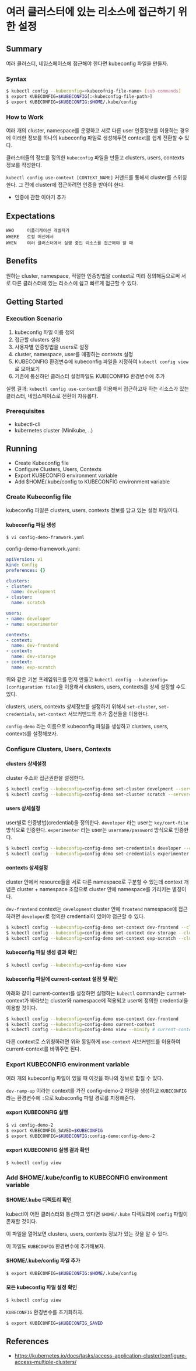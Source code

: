 # 여러 클러스터에 있는 리소스에 접근하기 위한 설정

## Summary
여러 클러스터, 네임스페이스에 접근해야 한다면 kubeconfig 파일을 만들자.

### Syntax
```bash
$ kubectl config --kubeconfig=<kubecofnig-file-name> [sub-commands]
$ export KUBECONFIG=$KUBECONFIG[:<kubeconfig-file-path>]
$ export KUBECONFIG=$KUBECONFIG:$HOME/.kube/config
```

### How to Work
여러 개의 cluster, namespace를 운영하고 서로 다른 user 인증정보를 이용하는 경우에 이러한 정보를 하나의 kubeconfig 파일로 생성해두면 context를 쉽게 전환할 수 있다.

클러스터들의 정보를 정의한 `kubeconfig` 파일을 만들고 clusters, users, contexts 정보를 작성한다.

`kubectl config use-context [CONTEXT_NAME]` 커맨드를 통해서 cluster를 스위칭한다. 그 전에 cluster에 접근하려면 인증을 받아야 한다.

+ 인증에 관한 이야기 추가 

## Expectations
```
WHO     어플리케이션 개발자가
WHERE   로컬 머신에서
WHEN    여러 클러스터에서 실행 중인 리소스를 접근해야 할 때
```

## Benefits

원하는 cluster, namespace, 적절한 인증방법을 context로 미리 정의해둠으로써 서로 다른 클러스터에 있는 리소스에 쉽고 빠르게 접근할 수 있다.

## Getting Started

### Execution Scenario
1. kubeconfig 파일 이름 정의
2. 접근할 clusters 설정
3. 사용자별 인증방법을 users로 설정
4. cluster, namespace, user를 매핑하는 contexts 설정
5. KUBECONFIG 환경변수에 kubeconfig 파일을 지정하여 `kubectl config view`로 모아보기
6. 기존에 통신하던 클러스터 설정파일도 KUBECONFIG 환경변수에 추가

실행 결과:
`kubectl config use-context`를 이용해서 접근하고자 하는 리소스가 있는 클러스터, 네임스페이스로 전환이 자유롭다.

### Prerequisites
- kubectl-cli
- kubernetes cluster (Minikube, ..)

## Running
- Create Kubeconfig file
- Configure Clusters, Users, Contexts
- Export KUBECONFIG environment variable
- Add $HOME/.kube/config to KUBECONFIG environment variable

### Create Kubeconfig file
kubeconfig 파일은 clusters, users, contexts 정보를 담고 있는 설정 파일이다.

#### kubeconfig 파일 생성

```bash
$ vi config-demo-framwork.yaml
```
config-demo-framework.yaml:
```yaml
apiVersion: v1
kind: Config
preferences: {}

clusters:
- cluster:
  name: development
- cluster:
  name: scratch

users:
- name: developer
- name: experimenter

contexts:
- context:
  name: dev-frontend
- context:
  name: dev-storage
- context:
  name: exp-scratch
```

위와 같은 기본 프레임워크를 먼저 만들고 `kubectl config --kubeconfig=[configuration file]`을 이용해서 clusters, users, contexts를 상세 설정할 수도 있다.

clusters, users, contexts 상세정보를 설정하기 위해서 `set-cluster`, `set-credentials`, `set-context` 서브커맨드와 추가 옵션들을 이용한다.

`config-demo` 라는 이름으로 kubeconfig 파일을 생성하고 clusters, users, contexts를 설정해보자.

### Configure Clusters, Users, Contexts

#### clusters 상세설정
cluster 주소와 접근권한을 설정한다.
```bash
$ kubectl config --kubeconfig=config-demo set-cluster develpment --server=https://$(minikube ip) --certificate-autority=fake-ca-file
$ kubectl config --kubeconfig=config-demo set-cluster scratch --server=https://$(minikube ip) --insecure-skip-tls-verify
```

#### users 상세설정
user별로 인증방법(credential)을 정의한다.
`developer` 라는 user는 `key/cert-file` 방식으로 인증한다.
`experimenter` 라는 user는 `username/password` 방식으로 인증한다.
```bash
$ kubectl config --kubeconfig=config-demo set-credentials developer --client-certificate=fake-cert-file --client-key=fake-key-seefile
$ kubectl config --kubeconfig=config-demo set-credentials experimenter --username=exp --password=some-password
```

#### contexts 상세설정
cluster 안에서 resource들을 서로 다른 namespace로 구분할 수 있는데 context 개념은 cluster + namespace 조합으로 cluster 안에 namespace를 가리키는 별칭이다.

`dev-frontend` context는 `development` cluster 안에 `frontend` namespace에 접근하려면 `developer`로 정의한 credential이 있어야 접근할 수 있다.

```bash
$ kubectl config --kubeconfig=config-demo set-context dev-frontend --cluster=development --namespace=frontend --user=developer
$ kubectl config --kubeconfig=config-demo set-context dev-storage --cluster=development --namespace=storage --user=developer
$ kubectl config --kubeconfig=config-demo set-context exp-scratch --cluster=scratch --namespace=default --user=experimenter
```

#### kubeconfig 파일 생성 결과 확인

```bash
$ kubectl config --kubeconfig=config-demo view
```

#### kubeconfig 파일에 current-context 설정 및 확인
아래와 같이 current-context를 설정하면 실행하는 `kubectl` command는 currnet-context가 바라보는 cluster와 namespace에 적용되고 user에 정의한 credential을 이용할 것이다.
```bash
$ kubectl config --kubeconfig=config-demo use-context dev-frontend
$ kubectl config --kubeconfig=config-demo current-context
$ kubectl config --kubeconfig=config-demo view --minify # current-context 정보만 출력한다, --minify는 subcommand view의 flag
```

다른 context로 스위칭하려면 위와 동일하게 `use-context` 서브커맨드를 이용하여 current-context를 바꿔주면 된다.

### Export KUBECONFIG environment variable

여러 개의 kubeconfig 파일이 있을 때 이것을 하나의 정보로 합칠 수 있다.

`dev-ramp-up` 이라는 context를 가진 config-demo-2 파일을 생성하고 `KUBECONFIG` 라는 환경변수에 `:`으로 kubeconfig 파일 경로를 지정해준다.

#### export KUBECONFIG 실행 

```bash
$ vi config-demo-2
$ export KUBECONFIG_SAVED=$KUBECONFIG
$ export KUBECONFIG=$KUBECONFIG:config-demo:config-demo-2
```
#### export KUBECONFIG 실행 결과 확인
```bash
$ kubectl config view
```

### Add $HOME/.kube/config to KUBECONFIG environment variable

#### $HOME/.kube 디렉토리 확인
kubectl이 어떤 클러스터와 통신하고 있다면 `$HOME/.kube` 디렉토리에 `config` 파일이 존재할 것이다.

이 파일을 열어보면 clusters, users, contexts 정보가 있는 것을 알 수 있다.

이 파일도 `KUBECONFIG` 환경변수에 추가해보자.

#### $HOME/.kube/config 파일 추가

```bash
$ export KUBECONFIG=$KUBECONFIG:$HOME/.kube/config
```

#### 모든 kubeconfig 파일 설정 확인
```bash
$ kubectl config view
```

`KUBECONFIG` 환경변수를 초기화하자.

```bash
$ export KUBECONFIG=$KUBECONFIG_SAVED
```

## References
- https://kubernetes.io/docs/tasks/access-application-cluster/configure-access-multiple-clusters/
